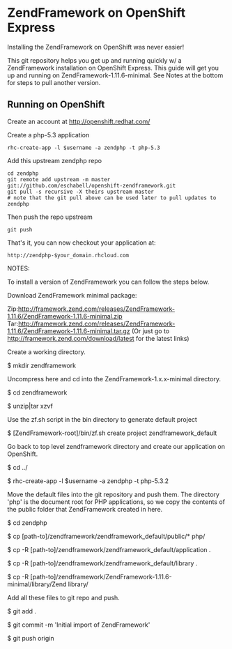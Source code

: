 ZendFramework on OpenShift Express
==================================
Installing the ZendFramework on OpenShift was never easier!

This git repository helps you get up and running quickly w/ a ZendFramework
installation on OpenShift Express. This guide will get you up and running on
ZendFramework-1.11.6-minimal. See Notes at the bottom for steps to pull another
version.


Running on OpenShift
----------------------------

Create an account at http://openshift.redhat.com/

Create a php-5.3 application

    rhc-create-app -l $username -a zendphp -t php-5.3

Add this upstream zendphp repo

    cd zendphp
    git remote add upstream -m master git://github.com/eschabell/openshift-zendframework.git
    git pull -s recursive -X theirs upstream master
    # note that the git pull above can be used later to pull updates to zendphp
    
Then push the repo upstream

    git push

That's it, you can now checkout your application at:

    http://zendphp-$your_domain.rhcloud.com


NOTES:

To install a version of ZendFramework you can follow the steps below.

Download ZendFramework minimal package:

Zip:http://framework.zend.com/releases/ZendFramework-1.11.6/ZendFramework-1.11.6-minimal.zip
Tar:http://framework.zend.com/releases/ZendFramework-1.11.6/ZendFramework-1.11.6-minimal.tar.gz
(Or just go to http://framework.zend.com/download/latest for the latest links)

Create a working directory.

$ mkdir zendframework

Uncompress here and cd into the ZendFramework-1.x.x-minimal directory.

$ cd zendframework

$ unzip|tar xzvf <path to ZendFramework Tarball>

Use the zf.sh script in the bin directory to generate default project

$ [ZendFramework-root]/bin/zf.sh create project zendframework_default

Go back to top level zendframework directory and create our application on OpenShift.

$ cd ../

$ rhc-create-app -l $username -a zendphp -t php-5.3.2

Move the default files into the git repository and push them. The directory
'php' is the document root for PHP applications, so we copy the contents of
the public folder that ZendFramework created in here.

$ cd zendphp

$ cp [path-to]/zendframework/zendframework_default/public/* php/

$ cp -R [path-to]/zendframework/zendframework_default/application .

$ cp -R [path-to]/zendframework/zendframework_default/library .

$ cp -R [path-to]/zendframework/ZendFramework-1.11.6-minimal/library/Zend library/

Add all these files to git repo and push.

$ git add .

$ git commit -m 'Initial import of ZendFramework'

$ git push origin

